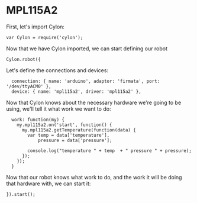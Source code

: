 # MPL115A2

First, let's import Cylon:

    var Cylon = require('cylon');

Now that we have Cylon imported, we can start defining our robot

    Cylon.robot({

Let's define the connections and devices:

      connection: { name: 'arduino', adaptor: 'firmata', port: '/dev/ttyACM0' },
      device: { name: 'mpl115a2', driver: 'mpl115a2' },

Now that Cylon knows about the necessary hardware we're going to be using, we'll
tell it what work we want to do:

      work: function(my) {
        my.mpl115a2.on('start', function() {
          my.mpl115a2.getTemperature(function(data) {
            var temp = data['temperature'],
                pressure = data['pressure'];

            console.log("temperature " + temp  + " pressure " + pressure);
          });
        });
      }

Now that our robot knows what work to do, and the work it will be doing that
hardware with, we can start it:

    }).start();

